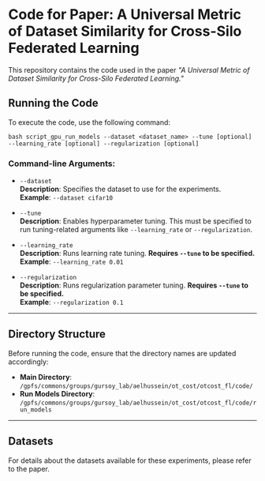 # Code for Paper: A Universal Metric of Dataset Similarity for Cross-Silo Federated Learning

This repository contains the code used in the paper *"A Universal Metric of Dataset Similarity for Cross-Silo Federated Learning."*

## Running the Code

To execute the code, use the following command:

`bash script_gpu_run_models
--dataset <dataset_name>
--tune [optional]
--learning_rate [optional]
--regularization [optional]`



### Command-line Arguments:

- `--dataset`  
  **Description**: Specifies the dataset to use for the experiments.  
  **Example**: `--dataset cifar10`

- `--tune`  
  **Description**: Enables hyperparameter tuning. This must be specified to run tuning-related arguments like `--learning_rate` or `--regularization`.

- `--learning_rate`  
  **Description**: Runs learning rate tuning. **Requires `--tune` to be specified.**  
  **Example**: `--learning_rate 0.01`

- `--regularization`  
  **Description**: Runs regularization parameter tuning. **Requires `--tune` to be specified.**  
  **Example**: `--regularization 0.1`

---

## Directory Structure

Before running the code, ensure that the directory names are updated accordingly:

- **Main Directory**: `/gpfs/commons/groups/gursoy_lab/aelhussein/ot_cost/otcost_fl/code/`
- **Run Models Directory**: `/gpfs/commons/groups/gursoy_lab/aelhussein/ot_cost/otcost_fl/code/run_models`

---

## Datasets

For details about the datasets available for these experiments, please refer to the paper.

